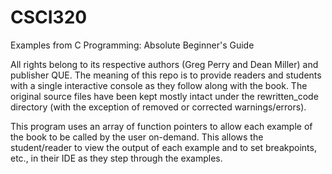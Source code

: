 # CSCI320
Examples from C Programming: Absolute Beginner's Guide

All rights belong to its respective authors (Greg Perry and Dean Miller) and publisher QUE. The meaning of this repo is to
provide readers and students with a single interactive console as they follow along with the book. The original source files have
been kept mostly intact under the rewritten_code directory (with the exception of removed or corrected warnings/errors). 

This program uses an array of function pointers to allow each example of the book to be called by the user on-demand. This allows
the student/reader to view the output of each example and to set breakpoints, etc., in their IDE as they step through the examples.
